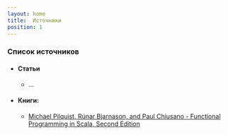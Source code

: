 ```yaml
---
layout: home
title:  Источники
position: 1
---
```


### Список источников
- #### Статьи
    - ...

- #### Книги:
    - [Michael Pilquist, Rúnar Bjarnason, and Paul Chiusano - Functional Programming in Scala, Second Edition](https://www.manning.com/books/functional-programming-in-scala-second-edition?query=Functional%20Programming%20in%20Scala,%20Second%20Edition)